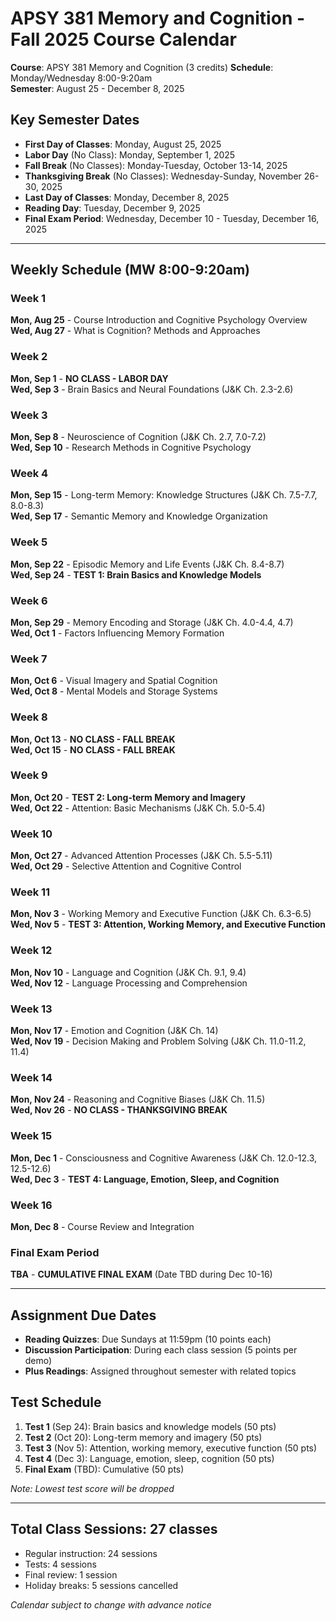 # APSY 381 Memory and Cognition - Fall 2025 Course Calendar
**Course**: APSY 381 Memory and Cognition (3 credits)
**Schedule**: Monday/Wednesday 8:00-9:20am  
**Semester**: August 25 - December 8, 2025

## Key Semester Dates
- **First Day of Classes**: Monday, August 25, 2025
- **Labor Day** (No Class): Monday, September 1, 2025
- **Fall Break** (No Classes): Monday-Tuesday, October 13-14, 2025
- **Thanksgiving Break** (No Classes): Wednesday-Sunday, November 26-30, 2025
- **Last Day of Classes**: Monday, December 8, 2025
- **Reading Day**: Tuesday, December 9, 2025
- **Final Exam Period**: Wednesday, December 10 - Tuesday, December 16, 2025

---

## Weekly Schedule (MW 8:00-9:20am)

### **Week 1**
**Mon, Aug 25** - Course Introduction and Cognitive Psychology Overview  
**Wed, Aug 27** - What is Cognition? Methods and Approaches

### **Week 2** 
**Mon, Sep 1** - **NO CLASS - LABOR DAY**  
**Wed, Sep 3** - Brain Basics and Neural Foundations (J&K Ch. 2.3-2.6)

### **Week 3**
**Mon, Sep 8** - Neuroscience of Cognition (J&K Ch. 2.7, 7.0-7.2)  
**Wed, Sep 10** - Research Methods in Cognitive Psychology

### **Week 4**
**Mon, Sep 15** - Long-term Memory: Knowledge Structures (J&K Ch. 7.5-7.7, 8.0-8.3)  
**Wed, Sep 17** - Semantic Memory and Knowledge Organization

### **Week 5**
**Mon, Sep 22** - Episodic Memory and Life Events (J&K Ch. 8.4-8.7)  
**Wed, Sep 24** - **TEST 1: Brain Basics and Knowledge Models**

### **Week 6**
**Mon, Sep 29** - Memory Encoding and Storage (J&K Ch. 4.0-4.4, 4.7)  
**Wed, Oct 1** - Factors Influencing Memory Formation

### **Week 7**
**Mon, Oct 6** - Visual Imagery and Spatial Cognition  
**Wed, Oct 8** - Mental Models and Storage Systems

### **Week 8**
**Mon, Oct 13** - **NO CLASS - FALL BREAK**  
**Wed, Oct 15** - **NO CLASS - FALL BREAK**

### **Week 9**
**Mon, Oct 20** - **TEST 2: Long-term Memory and Imagery**  
**Wed, Oct 22** - Attention: Basic Mechanisms (J&K Ch. 5.0-5.4)

### **Week 10**
**Mon, Oct 27** - Advanced Attention Processes (J&K Ch. 5.5-5.11)  
**Wed, Oct 29** - Selective Attention and Cognitive Control

### **Week 11**
**Mon, Nov 3** - Working Memory and Executive Function (J&K Ch. 6.3-6.5)  
**Wed, Nov 5** - **TEST 3: Attention, Working Memory, and Executive Function**

### **Week 12**
**Mon, Nov 10** - Language and Cognition (J&K Ch. 9.1, 9.4)  
**Wed, Nov 12** - Language Processing and Comprehension

### **Week 13**
**Mon, Nov 17** - Emotion and Cognition (J&K Ch. 14)  
**Wed, Nov 19** - Decision Making and Problem Solving (J&K Ch. 11.0-11.2, 11.4)

### **Week 14**
**Mon, Nov 24** - Reasoning and Cognitive Biases (J&K Ch. 11.5)  
**Wed, Nov 26** - **NO CLASS - THANKSGIVING BREAK**

### **Week 15**
**Mon, Dec 1** - Consciousness and Cognitive Awareness (J&K Ch. 12.0-12.3, 12.5-12.6)  
**Wed, Dec 3** - **TEST 4: Language, Emotion, Sleep, and Cognition**

### **Week 16**
**Mon, Dec 8** - Course Review and Integration  

### **Final Exam Period**
**TBA** - **CUMULATIVE FINAL EXAM** (Date TBD during Dec 10-16)

---

## Assignment Due Dates
- **Reading Quizzes**: Due Sundays at 11:59pm (10 points each)
- **Discussion Participation**: During each class session (5 points per demo)
- **Plus Readings**: Assigned throughout semester with related topics

## Test Schedule
1. **Test 1** (Sep 24): Brain basics and knowledge models (50 pts)
2. **Test 2** (Oct 20): Long-term memory and imagery (50 pts)  
3. **Test 3** (Nov 5): Attention, working memory, executive function (50 pts)
4. **Test 4** (Dec 3): Language, emotion, sleep, cognition (50 pts)
5. **Final Exam** (TBD): Cumulative (50 pts)

*Note: Lowest test score will be dropped*

---

## Total Class Sessions: 27 classes
- Regular instruction: 24 sessions
- Tests: 4 sessions  
- Final review: 1 session
- Holiday breaks: 5 sessions cancelled

*Calendar subject to change with advance notice*
